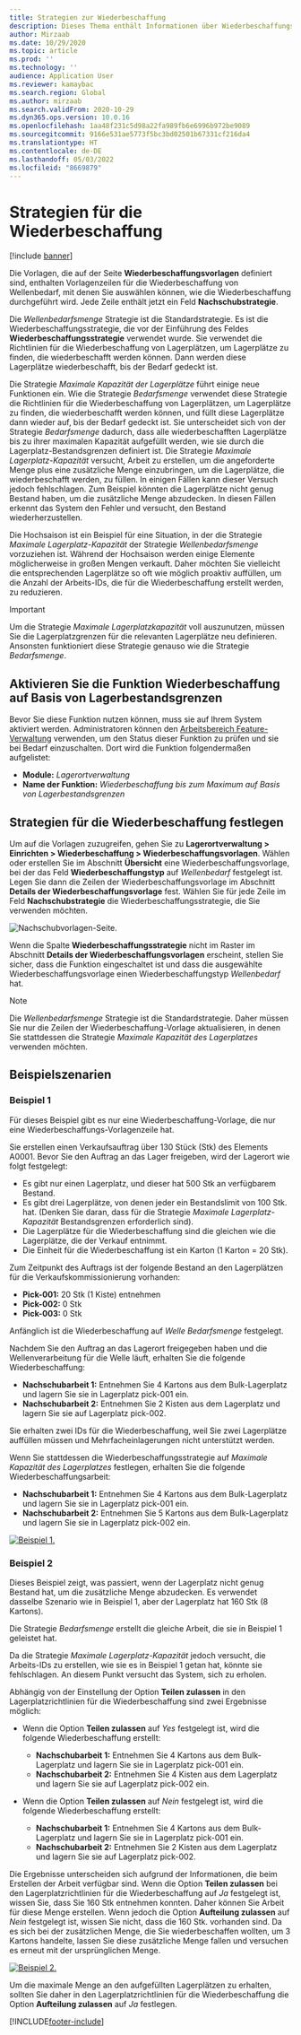 ```yaml
---
title: Strategien zur Wiederbeschaffung
description: Dieses Thema enthält Informationen über Wiederbeschaffungsstrategien und erklärt, wie Sie das Feld Wiederbeschaffungsstrategie auf den Zeilen der Wave Demand Wiederbeschaffungsvorlage verwenden können, um auszuwählen, wie die Wiederbeschaffung durchgeführt wird.
author: Mirzaab
ms.date: 10/29/2020
ms.topic: article
ms.prod: ''
ms.technology: ''
audience: Application User
ms.reviewer: kamaybac
ms.search.region: Global
ms.author: mirzaab
ms.search.validFrom: 2020-10-29
ms.dyn365.ops.version: 10.0.16
ms.openlocfilehash: 1aa48f231c5d98a22fa989fb6e6996b972be9089
ms.sourcegitcommit: 9166e531ae5773f5bc3bd02501b67331cf216da4
ms.translationtype: HT
ms.contentlocale: de-DE
ms.lasthandoff: 05/03/2022
ms.locfileid: "8669879"
---
```

# <a name="replenishment-strategies"></a>Strategien für die Wiederbeschaffung

[!include [banner](../includes/banner.md)]

Die Vorlagen, die auf der Seite **Wiederbeschaffungsvorlagen** definiert sind, enthalten Vorlagenzeilen für die Wiederbeschaffung von Wellenbedarf, mit denen Sie auswählen können, wie die Wiederbeschaffung durchgeführt wird. Jede Zeile enthält jetzt ein Feld **Nachschubstrategie**.

Die *Wellenbedarfsmenge* Strategie ist die Standardstrategie. Es ist die Wiederbeschaffungsstrategie, die vor der Einführung des Feldes **Wiederbeschaffungsstrategie** verwendet wurde. Sie verwendet die Richtlinien für die Wiederbeschaffung von Lagerplätzen, um Lagerplätze zu finden, die wiederbeschafft werden können. Dann werden diese Lagerplätze wiederbeschafft, bis der Bedarf gedeckt ist.

Die Strategie *Maximale Kapazität der Lagerplätze* führt einige neue Funktionen ein. Wie die Strategie *Bedarfsmenge* verwendet diese Strategie die Richtlinien für die Wiederbeschaffung von Lagerplätzen, um Lagerplätze zu finden, die wiederbeschafft werden können, und füllt diese Lagerplätze dann wieder auf, bis der Bedarf gedeckt ist. Sie unterscheidet sich von der Strategie *Bedarfsmenge* dadurch, dass alle wiederbeschafften Lagerplätze bis zu ihrer maximalen Kapazität aufgefüllt werden, wie sie durch die Lagerplatz-Bestandsgrenzen definiert ist. Die Strategie *Maximale Lagerplatz-Kapazität* versucht, Arbeit zu erstellen, um die angeforderte Menge plus eine zusätzliche Menge einzubringen, um die Lagerplätze, die wiederbeschafft werden, zu füllen. In einigen Fällen kann dieser Versuch jedoch fehlschlagen. Zum Beispiel könnten die Lagerplätze nicht genug Bestand haben, um die zusätzliche Menge abzudecken. In diesen Fällen erkennt das System den Fehler und versucht, den Bestand wiederherzustellen.

Die Hochsaison ist ein Beispiel für eine Situation, in der die Strategie *Maximale Lagerplatz-Kapazität* der Strategie *Wellenbedarfsmenge* vorzuziehen ist. Während der Hochsaison werden einige Elemente möglicherweise in großen Mengen verkauft. Daher möchten Sie vielleicht die entsprechenden Lagerplätze so oft wie möglich proaktiv auffüllen, um die Anzahl der Arbeits-IDs, die für die Wiederbeschaffung erstellt werden, zu reduzieren.

> [!IMPORTANT]
> Um die Strategie *Maximale Lagerplatzkapazität* voll auszunutzen, müssen Sie die Lagerplatzgrenzen für die relevanten Lagerplätze neu definieren. Ansonsten funktioniert diese Strategie genauso wie die Strategie *Bedarfsmenge*.

## <a name="turn-on-the-replenish-to-max-based-on-stocking-limits-feature"></a>Aktivieren Sie die Funktion Wiederbeschaffung auf Basis von Lagerbestandsgrenzen

Bevor Sie diese Funktion nutzen können, muss sie auf Ihrem System aktiviert werden. Administratoren können den [Arbeitsbereich Feature-Verwaltung](../../fin-ops-core/fin-ops/get-started/feature-management/feature-management-overview.md) verwenden, um den Status dieser Funktion zu prüfen und sie bei Bedarf einzuschalten. Dort wird die Funktion folgendermaßen aufgelistet:

- **Module:** *Lagerortverwaltung*
- **Name der Funktion:** *Wiederbeschaffung bis zum Maximum auf Basis von Lagerbestandsgrenzen*

## <a name="set-up-replenishment-strategies"></a>Strategien für die Wiederbeschaffung festlegen

Um auf die Vorlagen zuzugreifen, gehen Sie zu **Lagerortverwaltung \> Einrichten \> Wiederbeschaffung \> Wiederbeschaffungsvorlagen**. Wählen oder erstellen Sie im Abschnitt **Übersicht** eine Wiederbeschaffungsvorlage, bei der das Feld **Wiederbeschaffungstyp** auf *Wellenbedarf* festgelegt ist. Legen Sie dann die Zeilen der Wiederbeschaffungsvorlage im Abschnitt **Details der Wiederbeschaffungsvorlage** fest. Wählen Sie für jede Zeile im Feld **Nachschubstrategie** die Wiederbeschaffungsstrategie, die Sie verwenden möchten.

![Nachschubvorlagen-Seite.](media/ReplenTempWaveDmdMaxLocCap.png "Seite Wiederbeschaffung Vorlagen")

Wenn die Spalte **Wiederbeschaffungsstrategie** nicht im Raster im Abschnitt **Details der Wiederbeschaffungsvorlagen** erscheint, stellen Sie sicher, dass die Funktion eingeschaltet ist und dass die ausgewählte Wiederbeschaffungsvorlage einen Wiederbeschaffungstyp *Wellenbedarf* hat.

> [!NOTE]
> Die *Wellenbedarfsmenge* Strategie ist die Standardstrategie. Daher müssen Sie nur die Zeilen der Wiederbeschaffung-Vorlage aktualisieren, in denen Sie stattdessen die Strategie *Maximale Kapazität des Lagerplatzes* verwenden möchten.

## <a name="example-scenarios"></a>Beispielszenarien

### <a name="example-1"></a>Beispiel 1

Für dieses Beispiel gibt es nur eine Wiederbeschaffung-Vorlage, die nur eine Wiederbeschaffungs-Vorlagenzeile hat.

Sie erstellen einen Verkaufsauftrag über 130 Stück (Stk) des Elements A0001. Bevor Sie den Auftrag an das Lager freigeben, wird der Lagerort wie folgt festgelegt:

- Es gibt nur einen Lagerplatz, und dieser hat 500 Stk an verfügbarem Bestand.
- Es gibt drei Lagerplätze, von denen jeder ein Bestandslimit von 100 Stk. hat. (Denken Sie daran, dass für die Strategie *Maximale Lagerplatz-Kapazität* Bestandsgrenzen erforderlich sind).
- Die Lagerplätze für die Wiederbeschaffung sind die gleichen wie die Lagerplätze, die der Verkauf entnimmt.
- Die Einheit für die Wiederbeschaffung ist ein Karton (1 Karton = 20 Stk).

Zum Zeitpunkt des Auftrags ist der folgende Bestand an den Lagerplätzen für die Verkaufskommissionierung vorhanden:

- **Pick-001:** 20 Stk (1 Kiste) entnehmen
- **Pick-002:** 0 Stk
- **Pick-003:** 0 Stk

Anfänglich ist die Wiederbeschaffung auf *Welle Bedarfsmenge* festgelegt.

Nachdem Sie den Auftrag an das Lagerort freigegeben haben und die Wellenverarbeitung für die Welle läuft, erhalten Sie die folgende Wiederbeschaffung:

- **Nachschubarbeit 1:** Entnehmen Sie 4 Kartons aus dem Bulk-Lagerplatz und lagern Sie sie in Lagerplatz pick-001 ein.
- **Nachschubarbeit 2:** Entnehmen Sie 2 Kisten aus dem Lagerplatz und lagern Sie sie auf Lagerplatz pick-002.

Sie erhalten zwei IDs für die Wiederbeschaffung, weil Sie zwei Lagerplätze auffüllen müssen und Mehrfacheinlagerungen nicht unterstützt werden.

Wenn Sie stattdessen die Wiederbeschaffungsstrategie auf *Maximale Kapazität des Lagerplatzes* festlegen, erhalten Sie die folgende Wiederbeschaffungsarbeit:

- **Nachschubarbeit 1:** Entnehmen Sie 4 Kartons aus dem Bulk-Lagerplatz und lagern Sie sie in Lagerplatz pick-001 ein.
- **Nachschubarbeit 2:** Entnehmen Sie 5 Kartons aus dem Bulk-Lagerplatz und lagern Sie sie in Lagerplatz pick-002 ein.

[![Beispiel 1.](media/ReplenTemp_example_1.png "Beispiel 1")](media/ReplenTemp_example_1_large.png)

### <a name="example-2"></a>Beispiel 2

Dieses Beispiel zeigt, was passiert, wenn der Lagerplatz nicht genug Bestand hat, um die zusätzliche Menge abzudecken. Es verwendet dasselbe Szenario wie in Beispiel 1, aber der Lagerplatz hat 160 Stk (8 Kartons).

Die Strategie *Bedarfsmenge* erstellt die gleiche Arbeit, die sie in Beispiel 1 geleistet hat.

Da die Strategie *Maximale Lagerplatz-Kapazität* jedoch versucht, die Arbeits-IDs zu erstellen, wie sie es in Beispiel 1 getan hat, könnte sie fehlschlagen. An diesem Punkt versucht das System, sich zu erholen.

Abhängig von der Einstellung der Option **Teilen zulassen** in den Lagerplatzrichtlinien für die Wiederbeschaffung sind zwei Ergebnisse möglich:

- Wenn die Option **Teilen zulassen** auf *Yes* festgelegt ist, wird die folgende Wiederbeschaffung erstellt:

    - **Nachschubarbeit 1:** Entnehmen Sie 4 Kartons aus dem Bulk-Lagerplatz und lagern Sie sie in Lagerplatz pick-001 ein.
    - **Nachschubarbeit 2:** Entnehmen Sie 4 Kisten aus dem Lagerplatz und lagern Sie sie auf Lagerplatz pick-002 ein.

- Wenn die Option **Teilen zulassen** auf *Nein* festgelegt ist, wird die folgende Wiederbeschaffung erstellt:

    - **Nachschubarbeit 1:** Entnehmen Sie 4 Kartons aus dem Bulk-Lagerplatz und lagern Sie sie in Lagerplatz pick-001 ein.
    - **Nachschubarbeit 2:** Entnehmen Sie 2 Kisten aus dem Lagerplatz und lagern Sie sie auf Lagerplatz pick-002.

Die Ergebnisse unterscheiden sich aufgrund der Informationen, die beim Erstellen der Arbeit verfügbar sind. Wenn die Option **Teilen zulassen** bei den Lagerplatzrichtlinien für die Wiederbeschaffung auf *Ja* festgelegt ist, wissen Sie, dass Sie 160 Stk entnehmen konnten. Daher können Sie Arbeit für diese Menge erstellen. Wenn jedoch die Option **Aufteilung zulassen** auf *Nein* festgelegt ist, wissen Sie nicht, dass die 160 Stk. vorhanden sind. Da es sich bei der zusätzlichen Menge, die Sie wiederbeschaffen wollten, um 3 Kartons handelte, lassen Sie diese zusätzliche Menge fallen und versuchen es erneut mit der ursprünglichen Menge.

[![Beispiel 2.](media/ReplenTemp_example_2.png "Beispiel 2")](media/ReplenTemp_example_2_large.png)

Um die maximale Menge an den aufgefüllten Lagerplätzen zu erhalten, sollten Sie daher in den Lagerplatzrichtlinien für die Wiederbeschaffung die Option **Aufteilung zulassen** auf *Ja* festlegen.


[!INCLUDE[footer-include](../../includes/footer-banner.md)]